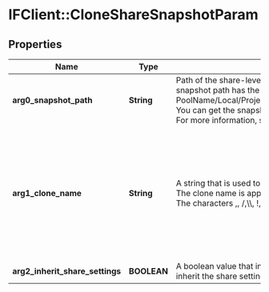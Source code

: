 # IFClient::CloneShareSnapshotParam

## Properties
Name | Type | Description | Notes
------------ | ------------- | ------------- | -------------
**arg0_snapshot_path** | **String** | Path of the share-level snapshot that has to be cloned. The snapshot path has the format: PoolName/Local/ProjectName/ShareName@SnapshotName. You can get the snapshotPath from the listSnapshots API. For more information, see listSnapshots.  | 
**arg1_clone_name** | **String** | A string that is used to create the name of the new dataset. The clone name is appended to the resultant volume name. The characters ,, /,\\\\, !, ?, @, &lt;, &gt;, #, $, &#39;,%, ^,*,(, ), ~,+, &#x3D;, },|, :, {, [, ], ;, \\&#39;, \\\&quot;, &amp; are not allowed in clonename.  The empty and space characters and the null values are not allowed in clonename.  | 
**arg2_inherit_share_settings** | **BOOLEAN** | A boolean value that indicates whether the new dataset will inherit the share settings.  | 


